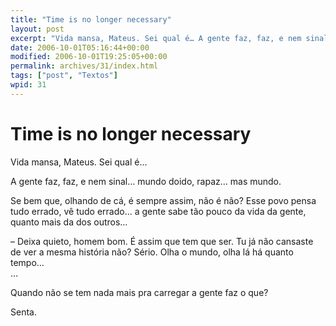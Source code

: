 ```yaml
---
title: "Time is no longer necessary"
layout: post
excerpt: "Vida mansa, Mateus. Sei qual é… A gente faz, faz, e nem sinal… mundo doido, rapaz… mas mundo. Se bem que, olhando de cá, é sempre assim, não é não? Esse povo pensa tudo errado, vê tudo errado… a gente sabe tão pouco da vida da gente, quanto mais da dos outros… – Deixa quieto, […]"
date: 2006-10-01T05:16:44+00:00
modified: 2006-10-01T19:25:05+00:00
permalink: archives/31/index.html
tags: ["post", "Textos"]
wpid: 31
---
```


# Time is no longer necessary

Vida mansa, Mateus. Sei qual é…

A gente faz, faz, e nem sinal… mundo doido, rapaz… mas mundo.

Se bem que, olhando de cá, é sempre assim, não é não? Esse povo pensa tudo errado, vê tudo errado… a gente sabe tão pouco da vida da gente, quanto mais da dos outros…

– Deixa quieto, homem bom. É assim que tem que ser. Tu já não cansaste de ver a mesma história não? Sério. Olha o mundo, olha lá há quanto tempo…  
…

Quando não se tem nada mais pra carregar a gente faz o que?

Senta.
